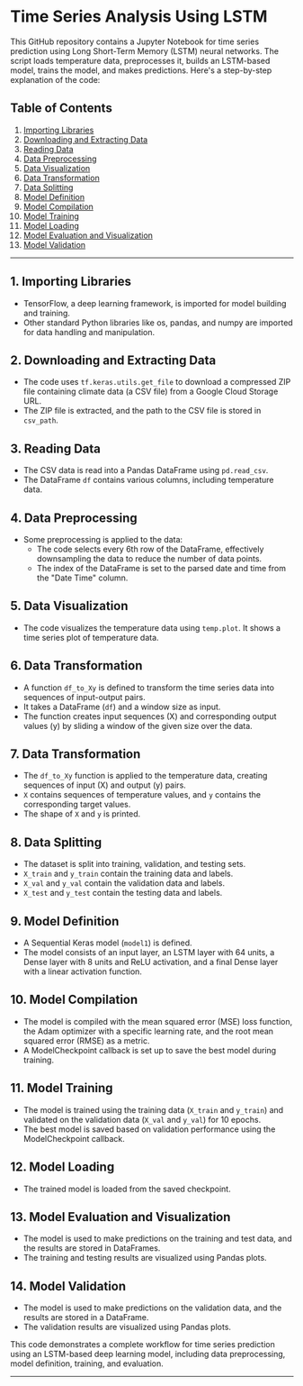  # Time Series Analysis Using LSTM


This GitHub repository contains a Jupyter Notebook for time series prediction using Long Short-Term Memory (LSTM) neural networks. The script loads temperature data, preprocesses it, builds an LSTM-based model, trains the model, and makes predictions. Here's a step-by-step explanation of the code:

## Table of Contents
1. [Importing Libraries](#importing-libraries)
2. [Downloading and Extracting Data](#downloading-and-extracting-data)
3. [Reading Data](#reading-data)
4. [Data Preprocessing](#data-preprocessing)
5. [Data Visualization](#data-visualization)
6. [Data Transformation](#data-transformation)
7. [Data Splitting](#data-splitting)
8. [Model Definition](#model-definition)
9. [Model Compilation](#model-compilation)
10. [Model Training](#model-training)
11. [Model Loading](#model-loading)
12. [Model Evaluation and Visualization](#model-evaluation-and-visualization)
13. [Model Validation](#model-validation)

---

## 1. Importing Libraries
- TensorFlow, a deep learning framework, is imported for model building and training.
- Other standard Python libraries like os, pandas, and numpy are imported for data handling and manipulation.

## 2. Downloading and Extracting Data
- The code uses `tf.keras.utils.get_file` to download a compressed ZIP file containing climate data (a CSV file) from a Google Cloud Storage URL.
- The ZIP file is extracted, and the path to the CSV file is stored in `csv_path`.

## 3. Reading Data
- The CSV data is read into a Pandas DataFrame using `pd.read_csv`.
- The DataFrame `df` contains various columns, including temperature data.

## 4. Data Preprocessing
- Some preprocessing is applied to the data:
  - The code selects every 6th row of the DataFrame, effectively downsampling the data to reduce the number of data points.
  - The index of the DataFrame is set to the parsed date and time from the "Date Time" column.

## 5. Data Visualization
- The code visualizes the temperature data using `temp.plot`. It shows a time series plot of temperature data.

## 6. Data Transformation
- A function `df_to_Xy` is defined to transform the time series data into sequences of input-output pairs.
- It takes a DataFrame (`df`) and a window size as input.
- The function creates input sequences (X) and corresponding output values (y) by sliding a window of the given size over the data.

## 7. Data Transformation
- The `df_to_Xy` function is applied to the temperature data, creating sequences of input (X) and output (y) pairs.
- `X` contains sequences of temperature values, and `y` contains the corresponding target values.
- The shape of `X` and `y` is printed.

## 8. Data Splitting
- The dataset is split into training, validation, and testing sets.
- `X_train` and `y_train` contain the training data and labels.
- `X_val` and `y_val` contain the validation data and labels.
- `X_test` and `y_test` contain the testing data and labels.

## 9. Model Definition
- A Sequential Keras model (`model1`) is defined.
- The model consists of an input layer, an LSTM layer with 64 units, a Dense layer with 8 units and ReLU activation, and a final Dense layer with a linear activation function.

## 10. Model Compilation
- The model is compiled with the mean squared error (MSE) loss function, the Adam optimizer with a specific learning rate, and the root mean squared error (RMSE) as a metric.
- A ModelCheckpoint callback is set up to save the best model during training.

## 11. Model Training
- The model is trained using the training data (`X_train` and `y_train`) and validated on the validation data (`X_val` and `y_val`) for 10 epochs.
- The best model is saved based on validation performance using the ModelCheckpoint callback.

## 12. Model Loading
- The trained model is loaded from the saved checkpoint.

## 13. Model Evaluation and Visualization
- The model is used to make predictions on the training and test data, and the results are stored in DataFrames.
- The training and testing results are visualized using Pandas plots.

## 14. Model Validation
- The model is used to make predictions on the validation data, and the results are stored in a DataFrame.
- The validation results are visualized using Pandas plots.

This code demonstrates a complete workflow for time series prediction using an LSTM-based deep learning model, including data preprocessing, model definition, training, and evaluation.

---
